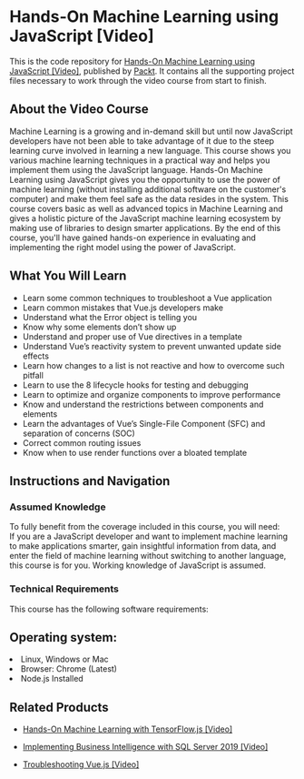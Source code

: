 # Hands-On Machine Learning using JavaScript [Video]
This is the code repository for [Hands-On Machine Learning using JavaScript [Video]](https://www.packtpub.com/application-development/hands-machine-learning-using-javascript-video?utm_source=github&utm_medium=repository&utm_campaign=9781789613360), published by [Packt](https://www.packtpub.com/?utm_source=github). It contains all the supporting project files necessary to work through the video course from start to finish.
## About the Video Course
Machine Learning is a growing and in-demand skill but until now JavaScript developers have not been able to take advantage of it due to the steep learning curve involved in learning a new language. This course shows you various machine learning techniques in a practical way and helps you implement them using the JavaScript language.
Hands-On Machine Learning using JavaScript gives you the opportunity to use the power of machine learning (without installing additional software on the customer's computer) and make them feel safe as the data resides in the system. This course covers basic as well as advanced topics in Machine Learning and gives a holistic picture of the JavaScript machine learning ecosystem by making use of libraries to design smarter applications. 
By the end of this course, you'll have gained hands-on experience in evaluating and implementing the right model using the power of JavaScript.

<H2>What You Will Learn</H2>
<DIV class=book-info-will-learn-text>
<UL>
<LI>Learn some common techniques to troubleshoot a Vue application&nbsp; 
<LI>Learn common mistakes that Vue.js developers make 
<LI>Understand what the Error object is telling you 
<LI>Know why some elements don’t show up 
<LI>Understand and proper use of Vue directives in a template 
<LI>Understand Vue’s reactivity system to prevent unwanted update side effects 
<LI>Learn how changes to a list is not reactive and how to overcome such pitfall 
<LI>Learn to use the 8 lifecycle hooks for testing and debugging 
<LI>Learn to optimize and organize components to improve performance 
<LI>Know and understand the restrictions between components and elements 
<LI>Learn the advantages of Vue’s Single-File Component (SFC) and separation of concerns (SOC) 
<LI>Correct common routing issues 
<LI>Know when to use render functions over a bloated template </LI></UL></DIV>

## Instructions and Navigation
### Assumed Knowledge
To fully benefit from the coverage included in this course, you will need:<br/>
If you are a JavaScript developer and want to implement machine learning to make applications smarter, gain insightful information from data, and enter the field of machine learning without switching to another language, this course is for you. Working knowledge of JavaScript is assumed.
### Technical Requirements
This course has the following software requirements:<br/>
<H2>Operating system:</H2>
<LI>Linux, Windows or Mac</LI>
<LI>Browser: Chrome (Latest)</LI>
<LI>Node.js Installed</LI>



## Related Products
* [Hands-On Machine Learning with TensorFlow.js [Video]](https://www.packtpub.com/application-development/hands-machine-learning-tensorflowjs-video?utm_source=github&utm_medium=repository&utm_campaign=9781789613155)

* [Implementing Business Intelligence with SQL Server 2019 [Video]](https://www.packtpub.com/application-development/implementing-business-intelligence-sql-server-2019-video?utm_source=github&utm_medium=repository&utm_campaign=9781789804843)

* [Troubleshooting Vue.js [Video]](https://www.packtpub.com/application-development/troubleshooting-vuejs-video?utm_source=github&utm_medium=repository&utm_campaign=9781788993531)

